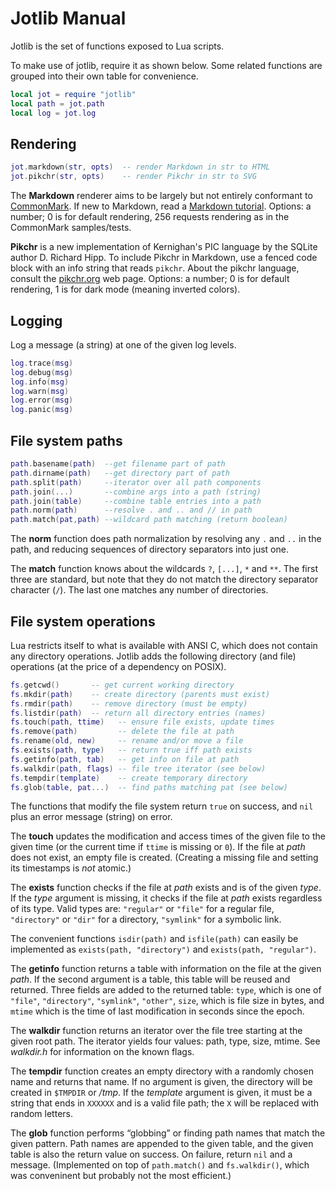 # Jotlib Manual

Jotlib is the set of functions exposed to Lua scripts.

To make use of jotlib, require it as shown below.
Some related functions are grouped into their own table
for convenience.

```Lua
local jot = require "jotlib"
local path = jot.path
local log = jot.log
```

## Rendering

```Lua
jot.markdown(str, opts)  -- render Markdown in str to HTML
jot.pikchr(str, opts)    -- render Pikchr in str to SVG
```

The **Markdown** renderer aims to be largely but not entirely
conformant to [CommonMark](https://spec.commonmark.org). If new to
Markdown, read a [Markdown tutorial](https://commonmark.org/help).
Options: a number; 0 is for default rendering, 256 requests
rendering as in the CommonMark samples/tests.

**Pikchr** is a new implementation of Kernighan's PIC language
by the SQLite author D. Richard Hipp. To include Pikchr in
Markdown, use a fenced code block with an info string that
reads `pikchr`. About the pikchr language, consult the
[pikchr.org](https://pikchr.org) web page.
Options: a number; 0 is for default rendering, 1 is for dark mode
(meaning inverted colors).

## Logging

Log a message (a string) at one of the given log levels.

```Lua
log.trace(msg)
log.debug(msg)
log.info(msg)
log.warn(msg)
log.error(msg)
log.panic(msg)
```

## File system paths

```Lua
path.basename(path)  --get filename part of path
path.dirname(path)   --get directory part of path
path.split(path)     --iterator over all path components
path.join(...)       --combine args into a path (string)
path.join(table)     --combine table entries into a path
path.norm(path)      --resolve . and .. and // in path
path.match(pat,path) --wildcard path matching (return boolean)
```

The **norm** function does path normalization by resolving
any `.` and `..` in the path, and reducing sequences of
directory separators into just one.

The **match** function knows about the wildcards `?`, `[...]`,
`*` and `**`. The first three are standard, but note that they
do not match the directory separator character (`/`).
The last one matches any number of directories.

## File system operations

Lua restricts itself to what is available with ANSI C, which
does not contain any directory operations. Jotlib adds the
following directory (and file) operations (at the price of
a dependency on POSIX).

```Lua
fs.getcwd()       -- get current working directory
fs.mkdir(path)    -- create directory (parents must exist)
fs.rmdir(path)    -- remove directory (must be empty)
fs.listdir(path)  -- return all directory entries (names)
fs.touch(path, ttime)   -- ensure file exists, update times
fs.remove(path)         -- delete the file at path
fs.rename(old, new)     -- rename and/or move a file
fs.exists(path, type)   -- return true iff path exists
fs.getinfo(path, tab)   -- get info on file at path
fs.walkdir(path, flags) -- file tree iterator (see below)
fs.tempdir(template)    -- create temporary directory
fs.glob(table, pat...)  -- find paths matching pat (see below)
```

The functions that modify the file system return `true` on
success, and `nil` plus an error message (string) on error.

The **touch** updates the modification and access times
of the given file to the given time (or the current time
if `ttime` is missing or `0`). If the file at *path* does
not exist, an empty file is created. (Creating a missing
file and setting its timestamps is *not* atomic.)

The **exists** function checks if the file at *path* exists
and is of the given *type*. If the *type* argument is missing,
it checks if the file at *path* exists regardless of its type.
Valid types are:
`"regular"` or `"file"` for a regular file,
`"directory"` or `"dir"` for a directory,
`"symlink"` for a symbolic link.

The convenient functions `isdir(path)` and `isfile(path)` can
easily be implemented as `exists(path, "directory")` and
`exists(path, "regular")`.

The **getinfo** function returns a table with information
on the file at the given *path*. If the second argument is
a table, this table will be reused and returned. Three
fields are added to the returned table: `type`, which is
one of `"file"`, `"directory"`, `"symlink"`, `"other"`,
`size`, which is file size in bytes, and `mtime` which
is the time of last modification in seconds since the epoch.

The **walkdir** function returns an iterator over the file
tree starting at the given root path. The iterator yields
four values: path, type, size, mtime. See *walkdir.h* for
information on the known flags.

The **tempdir** function creates an empty directory with
a randomly chosen name and returns that name.
If no argument is given, the directory will be created in
`$TMPDIR` or */tmp*. If the *template* argument is given,
it must be a string that ends in `XXXXXX` and is a valid
file path; the `X` will be replaced with random letters.

The **glob** function performs “globbing” or finding path
names that match the given pattern. Path names are appended
to the given table, and the given table is also the return
value on success. On failure, return `nil` and a message.
(Implemented on top of `path.match()` and `fs.walkdir()`,
which was conveninent but probably not the most efficient.)
